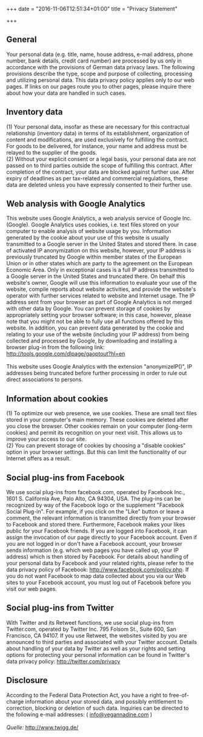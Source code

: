 +++
date = "2016-11-06T12:51:34+01:00"
title = "Privacy Statement"

+++

<h2>General</h2>Your personal data (e.g. title, name, house address, e-mail address, phone number, bank details, credit card number) are processed by us only in accordance with the provisions of German data privacy laws. The following provisions describe the type, scope and purpose of collecting, processing and utilizing personal data. This data privacy policy applies only to our web pages. If links on our pages route you to other pages, please inquire there about how your data are handled in such cases.<br/><h2>Inventory data</h2>(1) Your personal data, insofar as these are necessary for this contractual relationship (inventory data) in terms of its establishment, organization of content and modifications, are used exclusively for fulfilling the contract. For goods to be delivered, for instance, your name and address must be relayed to the supplier of the goods. <br/>(2) Without your explicit consent or a legal basis, your personal data are not passed on to third parties outside the scope of fulfilling this contract. After completion of the contract, your data are blocked against further use. After expiry of deadlines as per tax-related and commercial regulations, these data are deleted unless you have expressly consented to their further use.<br/><h2>Web analysis with Google Analytics</h2>This website uses Google Analytics, a web analysis service of Google Inc. (Google). Google Analytics uses cookies, i.e. text files stored on your computer to enable analysis of website usage by you. Information generated by the cookie about your use of this website is usually transmitted to a Google server in the United States and stored there. In case of activated IP anonymization on this website, however, your IP address is previously truncated by Google within member states of the European Union or in other states which are party to the agreement on the European Economic Area. Only in exceptional cases is a full IP address transmitted to a Google server in the United States and truncated there. On behalf this website's owner, Google will use this information to evaluate your use of the website, compile reports about website activities, and provide the website's operator with further services related to website and Internet usage. The IP address sent from your browser as part of Google Analytics is not merged with other data by Google. You can prevent storage of cookies by appropriately setting your browser software; in this case, however, please note that you might not be able to fully use all functions offered by this website. In addition, you can prevent data generated by the cookie and relating to your use of the website (including your IP address) from being collected and processed by Google, by downloading and installing a browser plug-in from the following link: <a href="http://tools.google.com/dlpage/gaoptout?hl=en" target="_blank">http://tools.google.com/dlpage/gaoptout?hl=en</a><br/><br/>This website uses Google Analytics with the extension &quot;anonymizeIP()&quot;, IP addresses being truncated before further processing in order to rule out direct associations to persons.<br/><h2>Information about cookies</h2>(1) To optimize our web presence, we use cookies. These are small text files stored in your computer's main memory. These cookies are deleted after you close the browser. Other cookies remain on your computer (long-term cookies) and permit its recognition on your next visit. This allows us to improve your access to our site.<br/>(2) You can prevent storage of cookies by choosing a &quot;disable cookies&quot; option in your browser settings. But this can limit the functionality of our Internet offers as a result.<br/><h2>Social plug-ins from Facebook</h2>We use social plug-ins from facebook.com, operated by Facebook Inc., 1601 S. California Ave, Palo Alto, CA 94304, USA. The plug-ins can be recognized by way of the Facebook logo or the supplement &quot;Facebook Social Plug-in&quot;. For example, if you click on the &quot;Like&quot; button or leave a comment, the relevant information is transmitted directly from your browser to Facebook and stored there. Furthermore, Facebook makes your likes public for your Facebook friends. If you are logged into Facebook, it can assign the invocation of our page directly to your Facebook account. Even if you are not logged in or don't have a Facebook account, your browser sends information (e.g. which web pages you have called up, your IP address) which is then stored by Facebook. For details about handling of your personal data by Facebook and your related rights, please refer to the data privacy policy of Facebook: <a href="http://www.facebook.com/policy.php" target="_blank">http://www.facebook.com/policy.php</a>. If you do not want Facebook to map data collected about you via our Web sites to your Facebook account, you must log out of Facebook before you visit our web pages.<br/><h2>Social plug-ins from Twitter</h2>With Twitter and its Retweet functions, we use social plug-ins from Twitter.com, operated by Twitter Inc. 795 Folsom St., Suite 600, San Francisco, CA 94107. If you use Retweet, the websites visited by you are announced to third parties and associated with your Twitter account. Details about handling of your data by Twitter as well as your rights and setting options for protecting your personal information can be found in Twitter's data privacy policy: <a href="http://twitter.com/privacy " target="_blank">http://twitter.com/privacy </a><br/><h2>Disclosure</h2>According to the Federal Data Protection Act, you have a right to free-of-charge information about your stored data, and possibly entitlement to correction, blocking or deletion of such data. Inquiries can be directed to the following e-mail addresses: ( <a href="mailto:info@vegannadine.com">info@vegannadine.com</a> )<br/><br/><i>Quelle: </i><a href="http://www.twigg.de/" target="_blank">http://www.twigg.de/</a><br/><br/>
